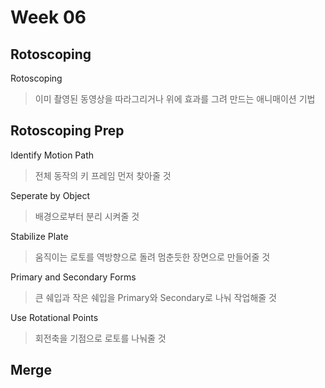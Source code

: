 Week 06
=============

Rotoscoping
-------------
 Rotoscoping
>이미 촬영된 동영상을 따라그리거나 위에 효과를 그려 만드는 애니매이션 기법


Rotoscoping Prep
-------------
Identify Motion Path
> 전체 동작의 키 프레임 먼저 찾아줄 것


Seperate by Object
> 배경으로부터 분리 시켜줄 것


Stabilize Plate
> 움직이는 로토를 역방향으로 돌려 멈춘듯한 장면으로 만들어줄 것


Primary and Secondary Forms
> 큰 쉐입과 작은 쉐입을 Primary와 Secondary로 나눠 작업해줄 것


Use Rotational Points
> 회전축을 기점으로 로토를 나눠줄 것



Merge
-----------
